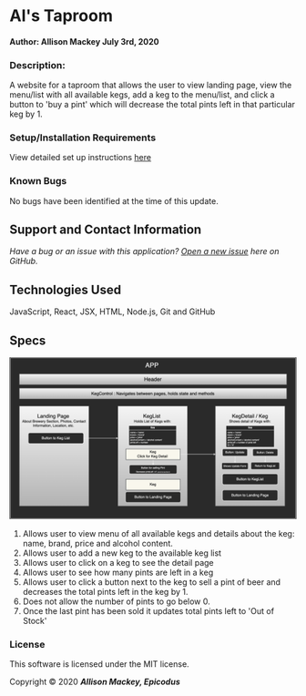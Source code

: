 # Al's Taproom

#### Author: Allison Mackey July 3rd, 2020

### Description:

A website for a taproom that allows the user to view landing page, view the menu/list with all available kegs, add a keg to the menu/list, and click a button to 'buy a pint' which will decrease the total pints left in that particular keg by 1. 


### Setup/Installation Requirements

View detailed set up instructions [here](./INSTALL.md)

### Known Bugs

No bugs have been identified at the time of this update.

## Support and Contact Information

_Have a bug or an issue with this application? [Open a new issue](https://github.com/amackey693/brewery/issues) here on GitHub._

## Technologies Used

JavaScript, React, JSX, HTML, Node.js, Git and GitHub

## Specs
![Brewery](./public/BreweryPlan.png)

1. Allows user to view menu of all available kegs and details about the keg: name, brand, price and alcohol content.
2. Allows user to add a new keg to the available keg list
3. Allows user to click on a keg to see the detail page 
4. Allows user to see how many pints are left in a keg
5. Allows user to click a button next to the keg to sell a pint of beer and decreases the total pints left in the keg by 1.
6. Does not allow the number of pints to go below 0. 
7. Once the last pint has been sold it updates total pints left to 'Out of Stock'

### License

This software is licensed under the MIT license.

Copyright © 2020 **_Allison Mackey, Epicodus_**
